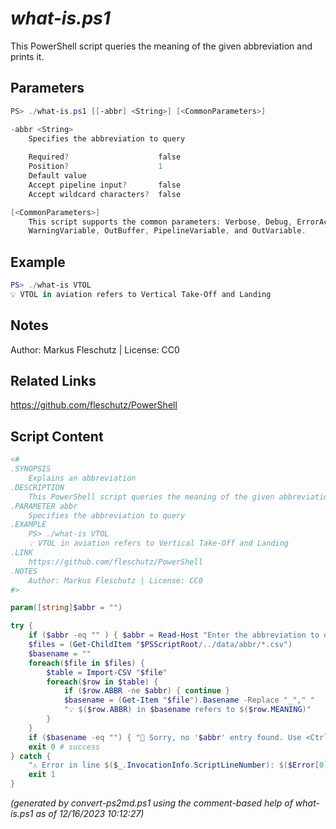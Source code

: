 *what-is.ps1*
================

This PowerShell script queries the meaning of the given abbreviation and prints it.

Parameters
----------
```powershell
PS> ./what-is.ps1 [[-abbr] <String>] [<CommonParameters>]

-abbr <String>
    Specifies the abbreviation to query
    
    Required?                    false
    Position?                    1
    Default value                
    Accept pipeline input?       false
    Accept wildcard characters?  false

[<CommonParameters>]
    This script supports the common parameters: Verbose, Debug, ErrorAction, ErrorVariable, WarningAction, 
    WarningVariable, OutBuffer, PipelineVariable, and OutVariable.
```

Example
-------
```powershell
PS> ./what-is VTOL
💡 VTOL in aviation refers to Vertical Take-Off and Landing

```

Notes
-----
Author: Markus Fleschutz | License: CC0

Related Links
-------------
https://github.com/fleschutz/PowerShell

Script Content
--------------
```powershell
<#
.SYNOPSIS
	Explains an abbreviation
.DESCRIPTION
	This PowerShell script queries the meaning of the given abbreviation and prints it.
.PARAMETER abbr
	Specifies the abbreviation to query
.EXAMPLE
	PS> ./what-is VTOL
	💡 VTOL in aviation refers to Vertical Take-Off and Landing
.LINK
	https://github.com/fleschutz/PowerShell
.NOTES
	Author: Markus Fleschutz | License: CC0
#>

param([string]$abbr = "")

try {
	if ($abbr -eq "" ) { $abbr = Read-Host "Enter the abbreviation to query" }
	$files = (Get-ChildItem "$PSScriptRoot/../data/abbr/*.csv")
	$basename = ""
	foreach($file in $files) {
		$table = Import-CSV "$file"
		foreach($row in $table) {
			if ($row.ABBR -ne $abbr) { continue }
			$basename = (Get-Item "$file").Basename -Replace "_"," "
			"💡 $($row.ABBR) in $basename refers to $($row.MEANING)"
		}
	}
	if ($basename -eq "") { "🤷‍ Sorry, no '$abbr' entry found. Use <Ctrl> <Click> to google it: https://www.google.com/search?q=abbreviation+$abbr" }
	exit 0 # success
} catch {
	"⚠️ Error in line $($_.InvocationInfo.ScriptLineNumber): $($Error[0])"
	exit 1
}
```

*(generated by convert-ps2md.ps1 using the comment-based help of what-is.ps1 as of 12/16/2023 10:12:27)*
